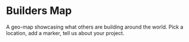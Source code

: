 # Builders Map

A geo-map showcasing what others are building around the world. Pick a location, add a marker, tell us about your project. 
